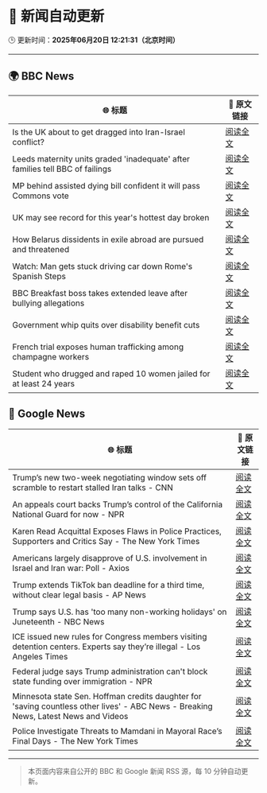 # 🧠 新闻自动更新

🕒 更新时间：**2025年06月20日 12:21:31（北京时间）**

---

## 🌍 BBC News

| 🌐 标题 | 🔗 原文链接 |
|--------|-------------|
| Is the UK about to get dragged into Iran-Israel conflict? | [阅读全文](https://www.bbc.com/news/articles/c36x1d071k8o) |
| Leeds maternity units graded 'inadequate' after families tell BBC of failings | [阅读全文](https://www.bbc.com/news/articles/cdx5rp4y42yo) |
| MP behind assisted dying bill confident it will pass Commons vote | [阅读全文](https://www.bbc.com/news/articles/cvg4xln7gego) |
| UK may see record for this year's hottest day broken | [阅读全文](https://www.bbc.com/news/articles/cg5z78nyglpo) |
| How Belarus dissidents in exile abroad are pursued and threatened | [阅读全文](https://www.bbc.com/news/articles/czxeg9ql5gvo) |
| Watch: Man gets stuck driving car down Rome's Spanish Steps | [阅读全文](https://www.bbc.com/news/videos/c70rw09z6z2o) |
| BBC Breakfast boss takes extended leave after bullying allegations | [阅读全文](https://www.bbc.com/news/articles/c2d0p6z8910o) |
| Government whip quits over disability benefit cuts | [阅读全文](https://www.bbc.com/news/articles/cpd1qgpw08do) |
| French trial exposes human trafficking among champagne workers | [阅读全文](https://www.bbc.com/news/articles/cz7lj59ne8jo) |
| Student who drugged and raped 10 women jailed for at least 24 years | [阅读全文](https://www.bbc.com/news/articles/c4g8dy38qxjo) |

## 📰 Google News

| 🌐 标题 | 🔗 原文链接 |
|--------|-------------|
| Trump’s new two-week negotiating window sets off scramble to restart stalled Iran talks - CNN | [阅读全文](https://news.google.com/rss/articles/CBMifkFVX3lxTE5JNmNxUjBjcHYtaGpkRHVzdkp3Um5YeEEyR1F3S0VUM3RsVVE4N2RCcmJMV1lCcEtQb1pOZHU1NlJZWExQRkxGc1FJc1N5N2RILWZDZmVkdGxzckhqSDI5TWs1N3JKTVNudXd4SEtoZWg4UXRENHdnUGo0ckZjUdIBgwFBVV95cUxPTDljbHc4TjBzRF84M2JnWTVrdlRtZFFtbTlrMnBSMXlBXzJBNDhoWi1WOXVpaXU5SW55WEJFWVNxTW9jbWhadVk5MF9IQTM4OTE0cVJUVTZ5ZHp1VW5QMmlfb0x1NDFJLXhzbVFiWUZOX2VaTU40OU1GbkZmSWF3REs4bw?oc=5) |
| An appeals court backs Trump’s control of the California National Guard for now - NPR | [阅读全文](https://news.google.com/rss/articles/CBMijgFBVV95cUxOT2h1Y0stSVNJdWtndTA5RExJbG51UmZFdXRObG53WWY5b1l0RkZLV1hsa0NhYzJNOVFUOVBtS3VQNjV0M1dLZ19JZHdXYWNHMWxPU1FvcV9iNDNjN0NNV3hBTE5ObFRLWVZZUTByd014MUVhWVBHWS1QLXRiUlJ3RmM3aTV2aWh1SHNjWDdB?oc=5) |
| Karen Read Acquittal Exposes Flaws in Police Practices, Supporters and Critics Say - The New York Times | [阅读全文](https://news.google.com/rss/articles/CBMihwFBVV95cUxPWXhvR2xXNVRpZnRiMFRUdDFpZWFCaTRWLW5hM1l6REk2MXdBbEh0ekl6T0t2cVZLME9qdlY5NWFCMzVfLVVpV1UxMXhZbUpIaTFFY3ZBcGFnRlN1MXNvT2paNXgxNURXc2FDMHc2WkpHN3VIcDRXUjhGU1RoblRWVnFWb1drVkk?oc=5) |
| Americans largely disapprove of U.S. involvement in Israel and Iran war: Poll - Axios | [阅读全文](https://news.google.com/rss/articles/CBMicEFVX3lxTFBYLWtEdkIyVmhKenFLclRxbHpkNjFpaEdGRUtJZWIzUkh2Y0ZaS2h0cm9zUHNTeVZ5Y2ZFekJkSmthYzVYeFpDRUZhZmFhcEVqLXBHbUY5SkxaN2c0R19McjAzY1A4Zy1iRlNDbkxwOEI?oc=5) |
| Trump extends TikTok ban deadline for a third time, without clear legal basis - AP News | [阅读全文](https://news.google.com/rss/articles/CBMinwFBVV95cUxNOVk2ajFLYnBjcndLZFFRU1U4VTNjaG5GS1JzdkNESncxSWdGU1M2aWl4cHFWYmhXU29fYzNXbDBWODZ6SGFBWDdmak9ka0t2OUVWT1RkdWVQOUVfemNRcHI0bDRpWUx5UV9uNFk4RGtJQnRpc2U1b1lyYTMxTGY0VzZoYlE4bFBBXy1sWUlhSTBRbVFlbVNqZVcxcUVqeU0?oc=5) |
| Trump says U.S. has 'too many non-working holidays' on Juneteenth - NBC News | [阅读全文](https://news.google.com/rss/articles/CBMirAFBVV95cUxPVS1EYTNkcFJLRV95SGFTNDlGcXJaWlpCUnNtaS1EOV9qTW9jcW5UbXJYU2R1T3lpRDhncmR6cDlkTkw3NDhqQUpaaGFxOGNPbjBMcW5OQTA3TVFlS3NPVnpaOFNIY2huY3pqV2pYUHlfYUI4UU96TjNrcW5MOWkyUm5CZkREWDlPWDVtOVplOVhxeF9TZEQ2cGFxdXpPN3BvTmdGMkN4RXdzZWhV0gFWQVVfeXFMUGNfSkJVdldyWVpLbUhSeENfV0k0T0lvSFA3VTZPQl9jWm96YnBCekEteklDT1ZBQ0kwX2pIV180OEc0NlljNDdfWU1odUN6T3lRRkx0N0E?oc=5) |
| ICE issued new rules for Congress members visiting detention centers. Experts say they’re illegal - Los Angeles Times | [阅读全文](https://news.google.com/rss/articles/CBMi2gFBVV95cUxOYlNPS2V6bGpsQzdZNDdiWjdIS2hRV19PQkNiLXRWcS0yVkp6ZGpGRjlVVWJrc2E4Mkl3bWRady0xZzllOXJ0S2dUSmZtN3NXSDFaQTR2WXpzUy0xY1R4OWN2UlV6bXlycnNydXQxWVM3eEVRNllZcDhtWUZkdU9yejZRc0I4WFhDZFNaTHg3RndkU1NEWlhWc2xsbkVWejhLVDVYRlpSWjdiME1YNEo1WjNSRXM1amMwZW4zRXN5b1JYNUQ4UlNIdmhHcjM1NkdaOGdsVUxPVEtJdw?oc=5) |
| Federal judge says Trump administration can't block state funding over immigration - NPR | [阅读全文](https://news.google.com/rss/articles/CBMiuAFBVV95cUxOeG5zYWIyZXNDSTN0OHJGMlFtY1NvLXQ1SWdJYXNFbGxKcDRrWmxNN01KcVlYa3ppTVB5bnRCdThzQS1hdFQ5T2J5ZkF2YXBkX1lncXgzR2ViQkpqZHJrNlRXX1d3eGxwRTZtcFNlVHp3NDR0QVB4My1GWDlJU1JVTm1KOEdtcnpuWUFWYnF1Qk5jcU1aejF3RGcyZF90RmRhZ0ZJNUQ0bGlnWHdfWGlhS1drWmN4Z1h1?oc=5) |
| Minnesota state Sen. Hoffman credits daughter for 'saving countless other lives' - ABC News - Breaking News, Latest News and Videos | [阅读全文](https://news.google.com/rss/articles/CBMiqgFBVV95cUxObW1hRDFWc3NoMW41bHV5UE9zTDVKWl9UWjhwamEwOHZjTXNNeUxJeFRmZFF1TE42NFlYYVJ4dG1mdzNGRkJDVktvU0M5NTJZWDdqdVBTaU1LOXhLS05mbXBSNU9pOG9ZR3Zza05tUXVhamtWVHUxVU1QU2pGZXFyMEpxRlItTU55WUo0SFdYRFEyS2lvMXV2dmk3emd3NjZ5UmhnR2NfQkhJQdIBrwFBVV95cUxPLURsRTlMZ2ZxUGI4cnBLZzJRTm8ydU5zQnNWc0JmWlRXMHFhTzBoYVBERlM1TjM2amJCaVJiUHlRYW1tMzZJR3NIVzRIeEh2SUtoaVhJNjkzdVRieEwxemdwN2lTUjdzdVBidm9CVXFNTDFlQ2tuNThXMU1OZXZrSVdaU2JTTlJqYVlDeWhaZ181TFdWdVdwWHBUNVJtWWk4c1N1R0l4bE5IMDZiUGln?oc=5) |
| Police Investigate Threats to Mamdani in Mayoral Race’s Final Days - The New York Times | [阅读全文](https://news.google.com/rss/articles/CBMilAFBVV95cUxPb0pRc1FHTUNNeFByQTczcU9SNWR2RmtaZmFPVElMZm1kdWtDWUtjc0ZWVWsySmdvUmo5LWRjcGZXUDE5Sm5hZ2p2dDU3ZkhRRzk0d24tek9KR1Z6dFBmY1QyZmdxd29SLU1HeHFxd0VIOW5Xb0pvX28tcjUtTEE4TnQ4b0dNZmU5dG1wQ2dlczZuVG82?oc=5) |

---
> 本页面内容来自公开的 BBC 和 Google 新闻 RSS 源，每 10 分钟自动更新。
